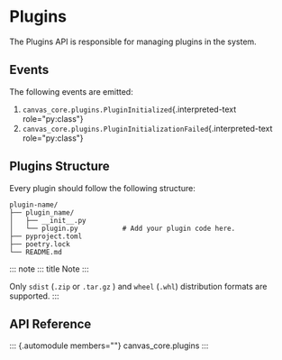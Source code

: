# Plugins

The Plugins API is responsible for managing plugins in the system.

## Events

The following events are emitted:

1.  `canvas_core.plugins.PluginInitialized`{.interpreted-text
    role="py:class"}
2.  `canvas_core.plugins.PluginInitializationFailed`{.interpreted-text
    role="py:class"}

## Plugins Structure

Every plugin should follow the following structure:

``` 
plugin-name/
├── plugin_name/
│   ├── __init__.py
│   └── plugin.py           # Add your plugin code here.
├── pyproject.toml
├── poetry.lock
└── README.md
```

::: note
::: title
Note
:::

Only `sdist` (`.zip` or `.tar.gz` ) and `wheel` (`.whl`) distribution
formats are supported.
:::

## API Reference

::: {.automodule members=""}
canvas_core.plugins
:::
